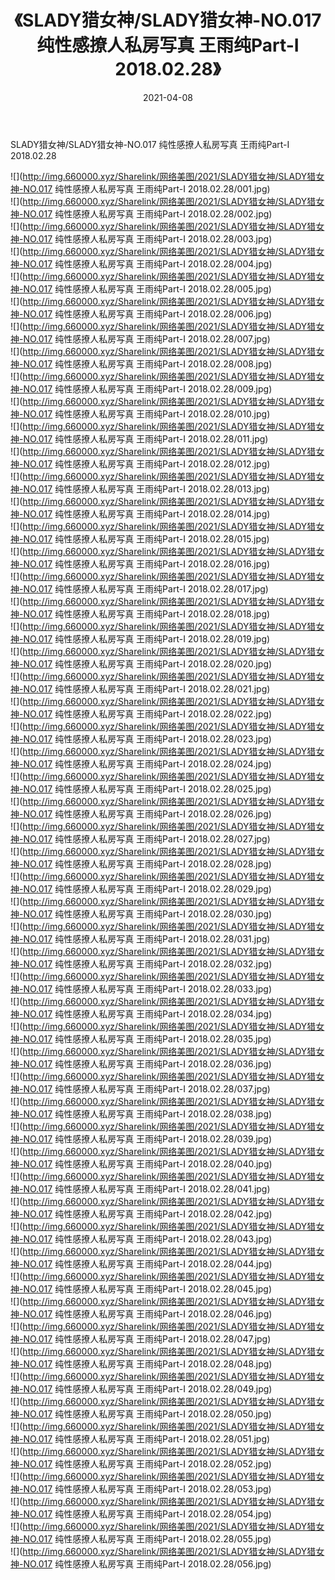 ﻿---
layout: post
title:  《SLADY猎女神/SLADY猎女神-NO.017 纯性感撩人私房写真 王雨纯Part-I 2018.02.28》
date:   2021-04-08
img: http://img.660000.xyz/Sharelink/网络美图/2021/SLADY猎女神/SLADY猎女神-NO.017 纯性感撩人私房写真 王雨纯Part-I 2018.02.28/000.jpg
categories: [美女, 清纯, 唯美]
---

SLADY猎女神/SLADY猎女神-NO.017 纯性感撩人私房写真 王雨纯Part-I 2018.02.28

 ![](http://img.660000.xyz/Sharelink/网络美图/2021/SLADY猎女神/SLADY猎女神-NO.017 纯性感撩人私房写真 王雨纯Part-I 2018.02.28/001.jpg) <br>![](http://img.660000.xyz/Sharelink/网络美图/2021/SLADY猎女神/SLADY猎女神-NO.017 纯性感撩人私房写真 王雨纯Part-I 2018.02.28/002.jpg) <br>![](http://img.660000.xyz/Sharelink/网络美图/2021/SLADY猎女神/SLADY猎女神-NO.017 纯性感撩人私房写真 王雨纯Part-I 2018.02.28/003.jpg) <br>![](http://img.660000.xyz/Sharelink/网络美图/2021/SLADY猎女神/SLADY猎女神-NO.017 纯性感撩人私房写真 王雨纯Part-I 2018.02.28/004.jpg) <br>![](http://img.660000.xyz/Sharelink/网络美图/2021/SLADY猎女神/SLADY猎女神-NO.017 纯性感撩人私房写真 王雨纯Part-I 2018.02.28/005.jpg) <br>![](http://img.660000.xyz/Sharelink/网络美图/2021/SLADY猎女神/SLADY猎女神-NO.017 纯性感撩人私房写真 王雨纯Part-I 2018.02.28/006.jpg) <br>![](http://img.660000.xyz/Sharelink/网络美图/2021/SLADY猎女神/SLADY猎女神-NO.017 纯性感撩人私房写真 王雨纯Part-I 2018.02.28/007.jpg) <br>![](http://img.660000.xyz/Sharelink/网络美图/2021/SLADY猎女神/SLADY猎女神-NO.017 纯性感撩人私房写真 王雨纯Part-I 2018.02.28/008.jpg) <br>![](http://img.660000.xyz/Sharelink/网络美图/2021/SLADY猎女神/SLADY猎女神-NO.017 纯性感撩人私房写真 王雨纯Part-I 2018.02.28/009.jpg) <br>![](http://img.660000.xyz/Sharelink/网络美图/2021/SLADY猎女神/SLADY猎女神-NO.017 纯性感撩人私房写真 王雨纯Part-I 2018.02.28/010.jpg) <br>![](http://img.660000.xyz/Sharelink/网络美图/2021/SLADY猎女神/SLADY猎女神-NO.017 纯性感撩人私房写真 王雨纯Part-I 2018.02.28/011.jpg) <br>![](http://img.660000.xyz/Sharelink/网络美图/2021/SLADY猎女神/SLADY猎女神-NO.017 纯性感撩人私房写真 王雨纯Part-I 2018.02.28/012.jpg) <br>![](http://img.660000.xyz/Sharelink/网络美图/2021/SLADY猎女神/SLADY猎女神-NO.017 纯性感撩人私房写真 王雨纯Part-I 2018.02.28/013.jpg) <br>![](http://img.660000.xyz/Sharelink/网络美图/2021/SLADY猎女神/SLADY猎女神-NO.017 纯性感撩人私房写真 王雨纯Part-I 2018.02.28/014.jpg) <br>![](http://img.660000.xyz/Sharelink/网络美图/2021/SLADY猎女神/SLADY猎女神-NO.017 纯性感撩人私房写真 王雨纯Part-I 2018.02.28/015.jpg) <br>![](http://img.660000.xyz/Sharelink/网络美图/2021/SLADY猎女神/SLADY猎女神-NO.017 纯性感撩人私房写真 王雨纯Part-I 2018.02.28/016.jpg) <br>![](http://img.660000.xyz/Sharelink/网络美图/2021/SLADY猎女神/SLADY猎女神-NO.017 纯性感撩人私房写真 王雨纯Part-I 2018.02.28/017.jpg) <br>![](http://img.660000.xyz/Sharelink/网络美图/2021/SLADY猎女神/SLADY猎女神-NO.017 纯性感撩人私房写真 王雨纯Part-I 2018.02.28/018.jpg) <br>![](http://img.660000.xyz/Sharelink/网络美图/2021/SLADY猎女神/SLADY猎女神-NO.017 纯性感撩人私房写真 王雨纯Part-I 2018.02.28/019.jpg) <br>![](http://img.660000.xyz/Sharelink/网络美图/2021/SLADY猎女神/SLADY猎女神-NO.017 纯性感撩人私房写真 王雨纯Part-I 2018.02.28/020.jpg) <br>![](http://img.660000.xyz/Sharelink/网络美图/2021/SLADY猎女神/SLADY猎女神-NO.017 纯性感撩人私房写真 王雨纯Part-I 2018.02.28/021.jpg) <br>![](http://img.660000.xyz/Sharelink/网络美图/2021/SLADY猎女神/SLADY猎女神-NO.017 纯性感撩人私房写真 王雨纯Part-I 2018.02.28/022.jpg) <br>![](http://img.660000.xyz/Sharelink/网络美图/2021/SLADY猎女神/SLADY猎女神-NO.017 纯性感撩人私房写真 王雨纯Part-I 2018.02.28/023.jpg) <br>![](http://img.660000.xyz/Sharelink/网络美图/2021/SLADY猎女神/SLADY猎女神-NO.017 纯性感撩人私房写真 王雨纯Part-I 2018.02.28/024.jpg) <br>![](http://img.660000.xyz/Sharelink/网络美图/2021/SLADY猎女神/SLADY猎女神-NO.017 纯性感撩人私房写真 王雨纯Part-I 2018.02.28/025.jpg) <br>![](http://img.660000.xyz/Sharelink/网络美图/2021/SLADY猎女神/SLADY猎女神-NO.017 纯性感撩人私房写真 王雨纯Part-I 2018.02.28/026.jpg) <br>![](http://img.660000.xyz/Sharelink/网络美图/2021/SLADY猎女神/SLADY猎女神-NO.017 纯性感撩人私房写真 王雨纯Part-I 2018.02.28/027.jpg) <br>![](http://img.660000.xyz/Sharelink/网络美图/2021/SLADY猎女神/SLADY猎女神-NO.017 纯性感撩人私房写真 王雨纯Part-I 2018.02.28/028.jpg) <br>![](http://img.660000.xyz/Sharelink/网络美图/2021/SLADY猎女神/SLADY猎女神-NO.017 纯性感撩人私房写真 王雨纯Part-I 2018.02.28/029.jpg) <br>![](http://img.660000.xyz/Sharelink/网络美图/2021/SLADY猎女神/SLADY猎女神-NO.017 纯性感撩人私房写真 王雨纯Part-I 2018.02.28/030.jpg) <br>![](http://img.660000.xyz/Sharelink/网络美图/2021/SLADY猎女神/SLADY猎女神-NO.017 纯性感撩人私房写真 王雨纯Part-I 2018.02.28/031.jpg) <br>![](http://img.660000.xyz/Sharelink/网络美图/2021/SLADY猎女神/SLADY猎女神-NO.017 纯性感撩人私房写真 王雨纯Part-I 2018.02.28/032.jpg) <br>![](http://img.660000.xyz/Sharelink/网络美图/2021/SLADY猎女神/SLADY猎女神-NO.017 纯性感撩人私房写真 王雨纯Part-I 2018.02.28/033.jpg) <br>![](http://img.660000.xyz/Sharelink/网络美图/2021/SLADY猎女神/SLADY猎女神-NO.017 纯性感撩人私房写真 王雨纯Part-I 2018.02.28/034.jpg) <br>![](http://img.660000.xyz/Sharelink/网络美图/2021/SLADY猎女神/SLADY猎女神-NO.017 纯性感撩人私房写真 王雨纯Part-I 2018.02.28/035.jpg) <br>![](http://img.660000.xyz/Sharelink/网络美图/2021/SLADY猎女神/SLADY猎女神-NO.017 纯性感撩人私房写真 王雨纯Part-I 2018.02.28/036.jpg) <br>![](http://img.660000.xyz/Sharelink/网络美图/2021/SLADY猎女神/SLADY猎女神-NO.017 纯性感撩人私房写真 王雨纯Part-I 2018.02.28/037.jpg) <br>![](http://img.660000.xyz/Sharelink/网络美图/2021/SLADY猎女神/SLADY猎女神-NO.017 纯性感撩人私房写真 王雨纯Part-I 2018.02.28/038.jpg) <br>![](http://img.660000.xyz/Sharelink/网络美图/2021/SLADY猎女神/SLADY猎女神-NO.017 纯性感撩人私房写真 王雨纯Part-I 2018.02.28/039.jpg) <br>![](http://img.660000.xyz/Sharelink/网络美图/2021/SLADY猎女神/SLADY猎女神-NO.017 纯性感撩人私房写真 王雨纯Part-I 2018.02.28/040.jpg) <br>![](http://img.660000.xyz/Sharelink/网络美图/2021/SLADY猎女神/SLADY猎女神-NO.017 纯性感撩人私房写真 王雨纯Part-I 2018.02.28/041.jpg) <br>![](http://img.660000.xyz/Sharelink/网络美图/2021/SLADY猎女神/SLADY猎女神-NO.017 纯性感撩人私房写真 王雨纯Part-I 2018.02.28/042.jpg) <br>![](http://img.660000.xyz/Sharelink/网络美图/2021/SLADY猎女神/SLADY猎女神-NO.017 纯性感撩人私房写真 王雨纯Part-I 2018.02.28/043.jpg) <br>![](http://img.660000.xyz/Sharelink/网络美图/2021/SLADY猎女神/SLADY猎女神-NO.017 纯性感撩人私房写真 王雨纯Part-I 2018.02.28/044.jpg) <br>![](http://img.660000.xyz/Sharelink/网络美图/2021/SLADY猎女神/SLADY猎女神-NO.017 纯性感撩人私房写真 王雨纯Part-I 2018.02.28/045.jpg) <br>![](http://img.660000.xyz/Sharelink/网络美图/2021/SLADY猎女神/SLADY猎女神-NO.017 纯性感撩人私房写真 王雨纯Part-I 2018.02.28/046.jpg) <br>![](http://img.660000.xyz/Sharelink/网络美图/2021/SLADY猎女神/SLADY猎女神-NO.017 纯性感撩人私房写真 王雨纯Part-I 2018.02.28/047.jpg) <br>![](http://img.660000.xyz/Sharelink/网络美图/2021/SLADY猎女神/SLADY猎女神-NO.017 纯性感撩人私房写真 王雨纯Part-I 2018.02.28/048.jpg) <br>![](http://img.660000.xyz/Sharelink/网络美图/2021/SLADY猎女神/SLADY猎女神-NO.017 纯性感撩人私房写真 王雨纯Part-I 2018.02.28/049.jpg) <br>![](http://img.660000.xyz/Sharelink/网络美图/2021/SLADY猎女神/SLADY猎女神-NO.017 纯性感撩人私房写真 王雨纯Part-I 2018.02.28/050.jpg) <br>![](http://img.660000.xyz/Sharelink/网络美图/2021/SLADY猎女神/SLADY猎女神-NO.017 纯性感撩人私房写真 王雨纯Part-I 2018.02.28/051.jpg) <br>![](http://img.660000.xyz/Sharelink/网络美图/2021/SLADY猎女神/SLADY猎女神-NO.017 纯性感撩人私房写真 王雨纯Part-I 2018.02.28/052.jpg) <br>![](http://img.660000.xyz/Sharelink/网络美图/2021/SLADY猎女神/SLADY猎女神-NO.017 纯性感撩人私房写真 王雨纯Part-I 2018.02.28/053.jpg) <br>![](http://img.660000.xyz/Sharelink/网络美图/2021/SLADY猎女神/SLADY猎女神-NO.017 纯性感撩人私房写真 王雨纯Part-I 2018.02.28/054.jpg) <br>![](http://img.660000.xyz/Sharelink/网络美图/2021/SLADY猎女神/SLADY猎女神-NO.017 纯性感撩人私房写真 王雨纯Part-I 2018.02.28/055.jpg) <br>![](http://img.660000.xyz/Sharelink/网络美图/2021/SLADY猎女神/SLADY猎女神-NO.017 纯性感撩人私房写真 王雨纯Part-I 2018.02.28/056.jpg) <br>